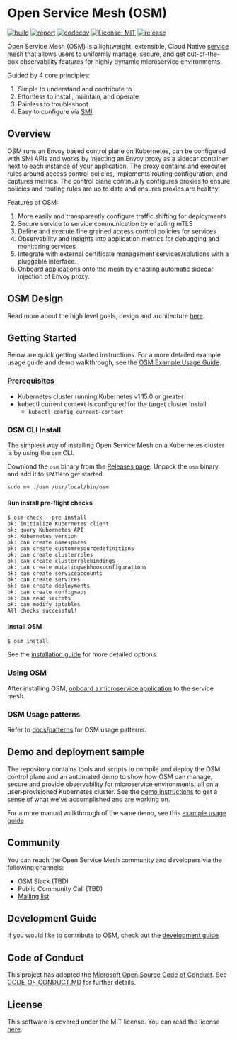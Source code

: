 # Open Service Mesh (OSM)

[![build](https://github.com/openservicemesh/osm/workflows/Go/badge.svg)](https://github.com/openservicemesh/osm/actions?query=workflow%3AGo)
[![report](https://goreportcard.com/badge/github.com/openservicemesh/osm)](https://goreportcard.com/report/github.com/openservicemesh/osm)
[![codecov](https://codecov.io/gh/openservicemesh/osm/branch/main/graph/badge.svg)](https://codecov.io/gh/openservicemesh/osm)
[![License: MIT](https://img.shields.io/badge/License-MIT-yellow.svg)](https://github.com/openservicemesh/osm/blob/main/LICENSE)
[![release](https://img.shields.io/github/release/openservicemesh/osm/all.svg)](https://github.com/openservicemesh/osm/releases)

Open Service Mesh (OSM) is a lightweight, extensible, Cloud Native [service mesh][1] that allows users to uniformly manage, secure, and get out-of-the-box observability features for highly dynamic microservice environments.

Guided by 4 core principles:
1. Simple to understand and contribute to
1. Effortless to install, maintain, and operate
1. Painless to troubleshoot
1. Easy to configure via [SMI][2]

## Overview

OSM runs an Envoy based control plane on Kubernetes, can be configured with SMI APIs and works by injecting an Envoy proxy as a sidecar container next to each instance of your application. The proxy contains and executes rules around access control policies, implements routing configuration, and captures metrics. The control plane continually configures proxies to ensure policies and routing rules are up to date and ensures proxies are healthy.

Features of OSM:
1. More easily and transparently configure traffic shifting for deployments
1. Secure service to service communication by enabling mTLS
1. Define and execute fine grained access control policies for services
1. Observability and insights into application metrics for debugging and monitoring services
1. Integrate with external certificate management services/solutions with a pluggable interface.
1. Onboard applications onto the mesh by enabling automatic sidecar injection of Envoy proxy.

## OSM Design

Read more about the high level goals, design and architecture [here](DESIGN.md).

## Getting Started

Below are quick getting started instructions. For a more detailed example usage guide and demo walkthrough, see the [OSM Example Usage Guide](/docs/example/README.md).

### Prerequisites
- Kubernetes cluster running Kubernetes v1.15.0 or greater
- kubectl current context is configured for the target cluster install
  - ```kubectl config current-context```

### OSM CLI Install

The simplest way of installing Open Service Mesh on a Kubernetes cluster is by using the `osm` CLI.

Download the `osm` binary from the [Releases page](https://github.com/openservicemesh/osm/releases). Unpack the `osm` binary and add it to `$PATH` to get started.
```shell
sudo mv ./osm /usr/local/bin/osm
```

#### Run install pre-flight checks
```shell
$ osm check --pre-install
ok: initialize Kubernetes client
ok: query Kubernetes API
ok: Kubernetes version
ok: can create namespaces
ok: can create customresourcedefinitions
ok: can create clusterroles
ok: can create clusterrolebindings
ok: can create mutatingwebhookconfigurations
ok: can create serviceaccounts
ok: can create services
ok: can create deployments
ok: can create configmaps
ok: can read secrets
ok: can modify iptables
All checks successful!
```

#### Install OSM
```shell
$ osm install
```

See the [installation guide](docs/installation_guide.md) for more detailed options.

### Using OSM

After installing OSM, [onboard a microservice application](docs/onboard_services.md) to the service mesh.

### OSM Usage patterns

Refer to [docs/patterns](docs/patterns) for OSM usage patterns.

## Demo and deployment sample

The repository contains tools and scripts to compile and deploy the OSM control plane and an automated demo to show how OSM can manage, secure and provide observability for microservice environments; all on a user-provisioned Kubernetes cluster.
See the [demo instructions](demo/README.md) to get a sense of what we've accomplished and are working on.

For a more manual walkthrough of the same demo, see this [example usage guide](/docs/example/README.md)

## Community

You can reach the Open Service Mesh community and developers via the following channels:

- OSM Slack (TBD)
- Public Community Call (TBD)
- [Mailing list](https://groups.google.com/g/openservicemesh)

## Development Guide

If you would like to contribute to OSM, check out the [development guide](docs/development_guide.md)

## Code of Conduct

This project has adopted the [Microsoft Open Source Code of Conduct](https://opensource.microsoft.com/codeofconduct/). See [CODE_OF_CONDUCT.MD](CODE_OF_CONDUCT.MD) for further details.

## License

This software is covered under the MIT license. You can read the license [here](LICENSE).


[1]: https://en.wikipedia.org/wiki/Service_mesh
[2]: https://github.com/servicemeshinterface/smi-spec/blob/master/SPEC_LATEST_STABLE.md
